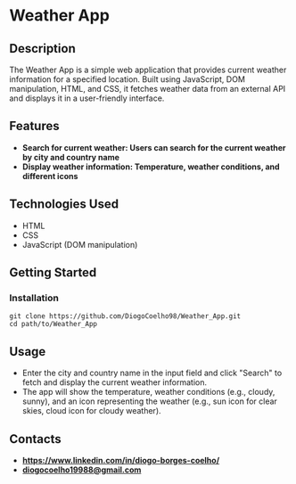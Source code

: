 # Weather App

## Description
The Weather App is a simple web application that provides current weather information for a specified location. Built using JavaScript, DOM manipulation, HTML, and CSS, it fetches weather data from an external API and displays it in a user-friendly interface.

## Features
- **Search for current weather: Users can search for the current weather by city and country name**
- **Display weather information: Temperature, weather conditions, and different icons**
  
## Technologies Used
- HTML
- CSS
- JavaScript (DOM manipulation)

## Getting Started
### Installation
```
git clone https://github.com/DiogoCoelho98/Weather_App.git
cd path/to/Weather_App
```
## Usage
- Enter the city and country name in the input field and click "Search" to fetch and display the current weather information.
- The app will show the temperature, weather conditions (e.g., cloudy, sunny), and an icon representing the weather (e.g., sun icon for clear skies, cloud icon for cloudy weather).

## Contacts
- **https://www.linkedin.com/in/diogo-borges-coelho/**
- **diogocoelho19988@gmail.com**
